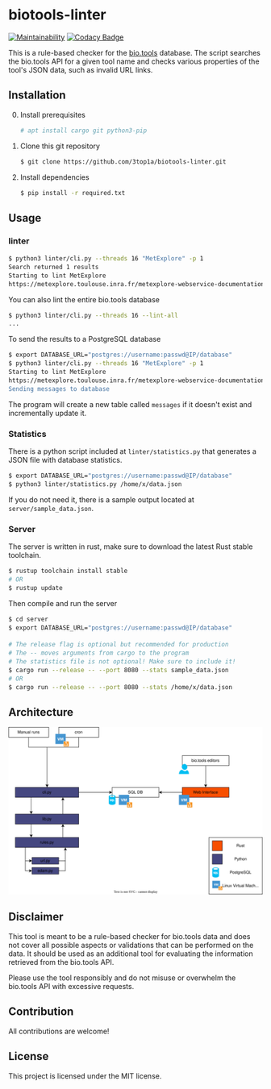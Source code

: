 # biotools-linter
[![Maintainability](https://api.codeclimate.com/v1/badges/f6231730ee0c525f5517/maintainability)](https://codeclimate.com/github/3top1a/biotools-linter/maintainability)
[![Codacy Badge](https://app.codacy.com/project/badge/Grade/4417259e25564ceea82b6d014aed64d2)](https://app.codacy.com/gh/3top1a/biotools-linter/dashboard?utm_source=gh&utm_medium=referral&utm_content=&utm_campaign=Badge_grade)

This is a rule-based checker for the [bio.tools](https://bio.tools/) database. The script searches the bio.tools API for a given tool name and checks various properties of the tool's JSON data, such as invalid URL links.

## Installation
0) Install prerequisites
    ```sh
    # apt install cargo git python3-pip
    ```

1) Clone this git repository
    ```sh
    $ git clone https://github.com/3top1a/biotools-linter.git
    ```

2) Install dependencies
    ```sh
    $ pip install -r required.txt
    ```

## Usage

### linter

```sh
$ python3 linter/cli.py --threads 16 "MetExplore" -p 1
Search returned 1 results
Starting to lint MetExplore
https://metexplore.toulouse.inra.fr/metexplore-webservice-documentation/ in /documentation/2/url doesn't returns 200 (HTTP_OK)
```

You can also lint the entire bio.tools database

```sh
$ python3 linter/cli.py --threads 16 --lint-all
...
```

To send the results to a PostgreSQL database
```sh
$ export DATABASE_URL="postgres://username:passwd@IP/database"
$ python3 linter/cli.py --threads 16 "MetExplore" -p 1
Starting to lint MetExplore
https://metexplore.toulouse.inra.fr/metexplore-webservice-documentation/ in /documentation/2/url doesn't returns 200 (HTTP_OK)
Sending messages to database
```
The program will create a new table called `messages` if it doesn't exist and incrementally update it.

### Statistics

There is a python script included at `linter/statistics.py` that generates a JSON file with database statistics.
```sh
$ export DATABASE_URL="postgres://username:passwd@IP/database"
$ python3 linter/statistics.py /home/x/data.json
```

If you do not need it, there is a sample output located at `server/sample_data.json`.

### Server

The server is written in rust, make sure to download the latest Rust stable toolchain.
```sh
$ rustup toolchain install stable
# OR
$ rustup update
```

Then compile and run the server
```sh
$ cd server
$ export DATABASE_URL="postgres://username:passwd@IP/database"

# The release flag is optional but recommended for production
# The -- moves arguments from cargo to the program
# The statistics file is not optional! Make sure to include it!
$ cargo run --release -- --port 8080 --stats sample_data.json
# OR 
$ cargo run --release -- --port 8080 --stats /home/x/data.json
```

## Architecture
![Architecture drawing](architecture.drawio.svg)

## Disclaimer
This tool is meant to be a rule-based checker for bio.tools data and does not cover all possible aspects or validations that can be performed on the data. It should be used as an additional tool for evaluating the information retrieved from the bio.tools API.

Please use the tool responsibly and do not misuse or overwhelm the bio.tools API with excessive requests.

## Contribution

All contributions are welcome! 

## License
This project is licensed under the MIT license.
